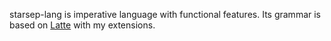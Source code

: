 ---
---
starsep-lang is imperative language with functional features.
Its grammar is based on [Latte](https://www.mimuw.edu.pl/~ben/Zajecia/Mrj2013/Latte/) with my extensions.
